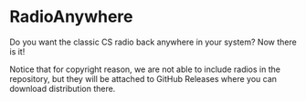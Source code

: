 # RadioAnywhere
Do you want the classic CS radio back anywhere in your system? Now there is it!

Notice that for copyright reason, we are not able to include radios in the repository,
but they will be attached to GitHub Releases where you can download distribution there.